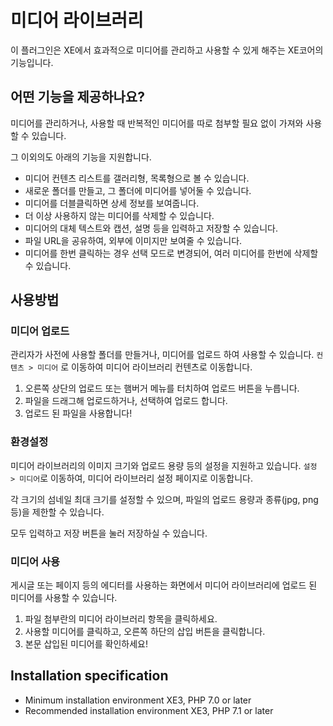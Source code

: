 # 미디어 라이브러리
이 플러그인은 XE에서 효과적으로 미디어를 관리하고 사용할 수 있게 해주는 XE코어의 기능입니다.


## 어떤 기능을 제공하나요?
미디어를 관리하거나, 사용할 때 반복적인 미디어를 따로 첨부할 필요 없이 가져와 사용할 수 있습니다.

그 이외의도 아래의 기능을 지원합니다.

- 미디어 컨텐츠 리스트를 갤러리형, 목록형으로 볼 수 있습니다.
- 새로운 폴더를 만들고, 그 폴더에 미디어를 넣어둘 수 있습니다.
- 미디어를 더블클릭하면 상세 정보를 보여줍니다.
- 더 이상 사용하지 않는 미디어를 삭제할 수 있습니다.
- 미디어의 대체 텍스트와 캡션, 설명 등을 입력하고 저장할 수 있습니다.
- 파일 URL을 공유하여, 외부에 이미지만 보여줄 수 있습니다.
- 미디어를 한번 클릭하는 경우 선택 모드로 변경되어, 여러 미디어를 한번에 삭제할 수 있습니다.


## 사용방법

### 미디어 업로드
관리자가 사전에 사용할 폴더를 만들거나, 미디어를 업로드 하여 사용할 수 있습니다.
``컨텐츠 > 미디어`` 로 이동하여 미디어 라이브러리 컨텐츠로 이동합니다.

1. 오른쪽 상단의 업로드 또는 햄버거 메뉴를 터치하여 업로드 버튼을 누릅니다.
2. 파일을 드래그해 업로드하거나, 선택하여 업로드 합니다.
3. 업로드 된 파일을 사용합니다!

### 환경설정
미디어 라이브러리의 이미지 크기와 업로드 용량 등의 설정을 지원하고 있습니다.
``설정 > 미디어``로 이동하여, 미디어 라이브러리 설정 페이지로 이동합니다.

각 크기의 섬네일 최대 크기를 설정할 수 있으며, 파일의 업로드 용량과 종류(jpg, png 등)을 제한할 수 있습니다.

모두 입력하고 저장 버튼을 눌러 저장하실 수 있습니다.


### 미디어 사용
게시글 또는 페이지 등의 에디터를 사용하는 화면에서 미디어 라이브러리에 업로드 된 미디어를 사용할 수 있습니다.

1. 파일 첨부란의 미디어 라이브러리 항목을 클릭하세요.
2. 사용할 미디어를 클릭하고, 오른쪽 하단의 삽입 버튼을 클릭합니다.
3. 본문 삽입된 미디어를 확인하세요!


## Installation specification
* Minimum installation environment
   XE3, PHP 7.0 or later
* Recommended installation environment
   XE3, PHP 7.1 or later



